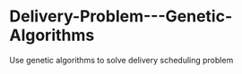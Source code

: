 # Delivery-Problem---Genetic-Algorithms
Use genetic algorithms to solve delivery scheduling problem 
